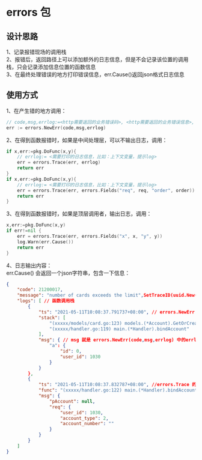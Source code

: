 # errors 包

## 设计思路

1、记录报错现场的调用栈  
2、报错后，返回路径上可以添加额外的日志信息，但是不会记录该位置的调用栈，只会记录添加信息位置的函数信息  
3、在最终处理错误的地方打印错误信息，err.Cause()返回json格式日志信息  
  

## 使用方式

1、在产生错的地方调用：
```go
// code,msg,errlog:=<http需要返回的业务错误码>, <http需要返回的业务错误信息>, <需要打印的日志信息，比如：上下文变量，提示log>
err := errors.NewErr(code,msg,errlog)
```

2、在得到函数报错时，如果是中间处理层，可以不输出日志，调用：
```go
if x,err:=pkg.DoFunc(x,y){
    // errlog:= <需要打印的日志信息，比如：上下文变量，提示log>
    err = errors.Trace(err, errlog)
    return err
}
if x,err:=pkg.DoFunc(x,y){
    // errlog:= <需要打印的日志信息，比如：上下文变量，提示log>
    err = errors.Trace(err, errors.Fields("req", req, "order", order))
    return err
}
```

3、在得到函数报错时，如果是顶层调用者，输出日志，调用：
```go
x,err:=pkg.DoFunc(x,y)
if err!=nil {
    err = errors.Trace(err, errors.Fields("x", x, "y", y))
    log.Warn(err.Cause())
    return err
}
```

4、日志输出内容：   
err.Cause() 会返回一个json字符串，包含一下信息：
```json
{
    "code": 21200017,
    "message": "number of cards exceeds the limit",SetTraceID(uuid.New().String()) 
    "logs": [ // 函数调用栈
        {
            "ts": "2021-05-11T10:08:37.791737+08:00", // errors.NewErr 的时间 errors.NewErr，会输出 stack 
            "stack": [
                "(xxxxx/models/card.go:123) models.(*Account).GetOrCreate",
                "(xxxxx/handler.go:119) main.(*Handler).bindAccount"
            ],
            "msg": { // msg 就是 errors.NewErr(code,msg,errlog) 中的errlog，interface{}格式
                "a": {
                    "id": 0,
                    "user_id": 1030
                }
            }
        },
        {
            "ts": "2021-05-11T10:08:37.832787+08:00", //errors.Trace 的时间，errors.Trace 只输出 func
            "func": "(xxxxx/handler.go:122) main.(*Handler).bindAccount",
            "msg": {
                "pAccount": null,
                "req": {
                    "user_id": 1030,
                    "account_type": 2,
                    "account_number": ""
                }
            }
        }
    ]
}
```